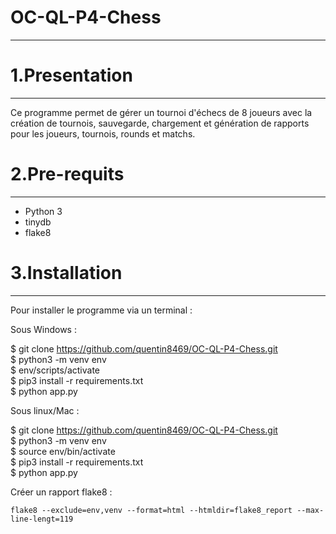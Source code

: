 # OC-QL-P4-Chess
***

# 1.Presentation
***
Ce programme permet de gérer un tournoi d'échecs de 8 joueurs avec la création de tournois, sauvegarde, chargement et génération de rapports pour les joueurs, tournois, rounds et  matchs.

# 2.Pre-requits
***
* Python 3
* tinydb
* flake8

# 3.Installation
***
Pour installer le programme via un terminal :  

Sous Windows :  

$ git clone https://github.com/quentin8469/OC-QL-P4-Chess.git    
$ python3 -m venv env  
$ env/scripts/activate  
$ pip3 install -r requirements.txt   
$ python app.py

Sous linux/Mac :      

$ git clone https://github.com/quentin8469/OC-QL-P4-Chess.git    
$ python3 -m venv env    
$ source env/bin/activate    
$ pip3 install -r requirements.txt    
$ python app.py    

Créer un rapport flake8 :  

`flake8 --exclude=env,venv --format=html --htmldir=flake8_report --max-line-lengt=119`
